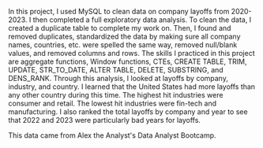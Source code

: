 In this project, I used MySQL to clean data on company layoffs from 2020-2023. I then completed a full exploratory data analysis. 
To clean the data, I created a duplicate table to complete my work on. Then, I found and removed duplicates, 
standardized the data by making sure all company names, countries, etc. were spelled the same way, 
removed null/blank values, and removed columns and rows. 
The skills I practiced in this project are aggregate functions, Window functions, CTEs, CREATE TABLE, TRIM, UPDATE, STR_TO_DATE, ALTER TABLE, DELETE, SUBSTRING, and DENS_RANK.
Through this analysis, I looked at layoffs by company, industry, and country. I learned that the United States had more layoffs than any other country during this time.
The highest hit industries were consumer and retail. The lowest hit industries were fin-tech and manufacturing.
I also ranked the total layoffs by company and year to see that 2022 and 2023 were particularly bad years for layoffs.

This data came from Alex the Analyst's Data Analyst Bootcamp.
